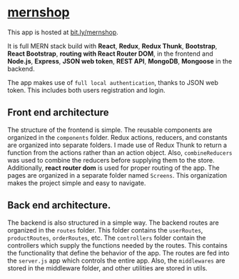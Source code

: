 # [mernshop](https://bit.ly/mernshop)

This app is hosted at [bit.ly/mernshop](https://bit.ly/mernshop).

It is full MERN stack build with **React**, **Redux**, **Redux Thunk**, **Bootstrap**, **React Bootstrap**, **routing with React Router DOM**, in the frontend 
and **Node.js**, **Express**, **JSON web token**, **REST API**, **MongoDB**, **Mongoose** in the backend.

The app makes use of `full local authentication`, thanks to JSON web token. This includes both users registration and login.

## Front end architecture
The structure of the frontend is simple. The reusable components are organized in the `components` folder. 
Redux actions, reducers, and constants are organized into separate folders. I made use of Redux Thunk to return a function from the actions rather than an action object.
Also, `combineReducers` was used to combine the reducers before supplying them to the store. 
Additionally, **react router dom** is used for proper routing of the app. The pages are organized in a separate folder named `Screens`. This organization makes the project simple and easy to navigate.

## Back end architecture.
The backend is also structured in a simple way. The backend routes are organized in the `routes` folder. This folder contains the `userRoutes`, `productRoutes`, `orderRoutes`, etc.
The `controllers` folder contain the controllers which supply the functions needed by the routes. This contains the functionality that define the behavior of the app.
The routes are fed into the `server.js` app which controls the entire app. Also, the `middlewares` are stored in the middleware folder, and other utilities are stored in utils.

